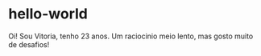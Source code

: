 # hello-world

Oi!
Sou Vitoria, tenho 23 anos. Um raciocinio meio lento, mas gosto muito de desafios!
